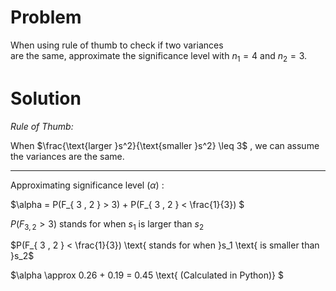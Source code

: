 # Problem
When using rule of thumb to check if two variances<br> are the same, approximate the significance level with $n_1=4$ and $n_2=3$.

# Solution

*Rule of Thumb:*

When $\frac{\text{larger }s^2}{\text{smaller }s^2} \leq 3$ , we can assume the variances are the same.

---------------------------------

Approximating significance level ($\alpha$) : 

$\alpha = P(F_{ 3 , 2 } > 3) + P(F_{ 3 , 2 } < \frac{1}{3}) $

$P(F_{ 3 , 2 } > 3) \text{ stands for when }s_1 \text{ is larger than }s_2$

$P(F_{ 3 , 2 } < \frac{1}{3}) \text{ stands for when }s_1 \text{ is smaller than }s_2$

$\alpha \approx 0.26 + 0.19 = 0.45 \text{ (Calculated in Python)} $



